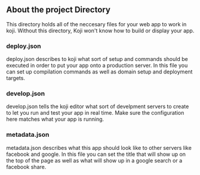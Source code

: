 ## About the project Directory

This directory holds all of the neccesary files for your web app to work in koji.
Without this directory, Koji won't know how to build or display your app.

### deploy.json

deploy.json describes to koji what sort of setup and commands should be executed in order
to put your app onto a production server. In this file you can set up compilation commands
as well as domain setup and deployment targets.

### develop.json

develop.json tells the koji editor what sort of develpment servers to create to let you
run and test your app in real time. Make sure the configuration here matches what your app
is running.

### metadata.json

metadata.json describes what this app should look like to other servers like facebook
and google. In this file you can set the title that will show up on the top of the page
as well as what will show up in a google search or a facebook share.
